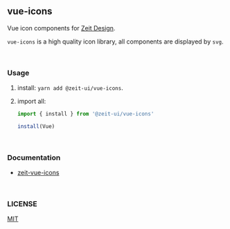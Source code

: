 ## vue-icons
Vue icon components for [Zeit Design](https://zeit.co/design). 

`vue-icons` is a high quality icon library, all components are displayed by `svg`.

<br/>

### Usage

1. install: `yarn add @zeit-ui/vue-icons`.

2. import all: 
    ```js
    import { install } from '@zeit-ui/vue-icons'
    
    install(Vue)
    ```

<br/>

### Documentation

  - [zeit-vue-icons](https://zeit-vue-icons.now.sh/)
  
  
<br/>

### LICENSE
[MIT](LICENSE)
